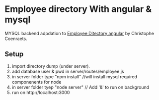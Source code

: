 
Employee directory With angular & mysql
=======================================
MYSQL backend adpdation to <a href="https://github.com/ccoenraets/angular-directory">Employee Ditectory angular</a> by 
Christophe Coenraets.


Setup
-----
1) import directory dump (under server).<br>
2) add database user & pwd in server/routes/employee.js<br> 
2) in server folder type "npm install"  //will install mysql required componenents for node<br>
3) in server folder tyep "node server" // Add '&' to run on background<br>
4) run on http://localhost:3000<br>
